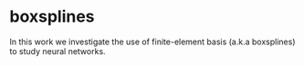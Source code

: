 # boxsplines

In this work we investigate the use of finite-element basis (a.k.a boxsplines) to study neural networks. 

